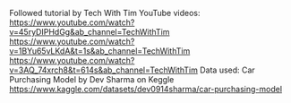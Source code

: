 Followed tutorial by Tech With Tim YouTube videos: https://www.youtube.com/watch?v=45ryDIPHdGg&ab_channel=TechWithTim https://www.youtube.com/watch?v=1BYu65vLKdA&t=1s&ab_channel=TechWithTim https://www.youtube.com/watch?v=3AQ_74xrch8&t=614s&ab_channel=TechWithTim
Data used: Car Purchasing Model by Dev Sharma on Keggle https://www.kaggle.com/datasets/dev0914sharma/car-purchasing-model
